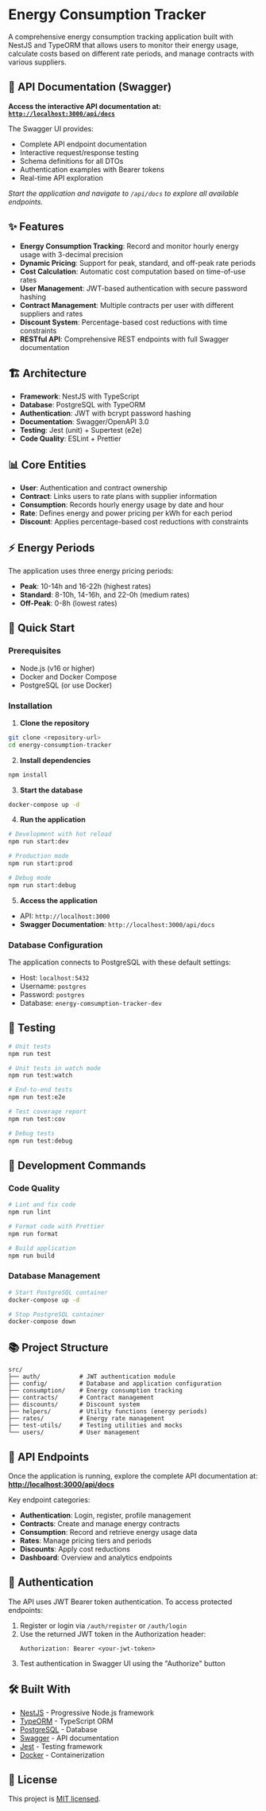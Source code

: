 # Energy Consumption Tracker

A comprehensive energy consumption tracking application built with NestJS and TypeORM that allows users to monitor their energy usage, calculate costs based on different rate periods, and manage contracts with various suppliers.

## 🚀 API Documentation (Swagger)

**Access the interactive API documentation at: [`http://localhost:3000/api/docs`](http://localhost:3000/api/docs)**

The Swagger UI provides:

- Complete API endpoint documentation
- Interactive request/response testing
- Schema definitions for all DTOs
- Authentication examples with Bearer tokens
- Real-time API exploration

_Start the application and navigate to `/api/docs` to explore all available endpoints._

## ✨ Features

- **Energy Consumption Tracking**: Record and monitor hourly energy usage with 3-decimal precision
- **Dynamic Pricing**: Support for peak, standard, and off-peak rate periods
- **Cost Calculation**: Automatic cost computation based on time-of-use rates
- **User Management**: JWT-based authentication with secure password hashing
- **Contract Management**: Multiple contracts per user with different suppliers and rates
- **Discount System**: Percentage-based cost reductions with time constraints
- **RESTful API**: Comprehensive REST endpoints with full Swagger documentation

## 🏗️ Architecture

- **Framework**: NestJS with TypeScript
- **Database**: PostgreSQL with TypeORM
- **Authentication**: JWT with bcrypt password hashing
- **Documentation**: Swagger/OpenAPI 3.0
- **Testing**: Jest (unit) + Supertest (e2e)
- **Code Quality**: ESLint + Prettier

## 📊 Core Entities

- **User**: Authentication and contract ownership
- **Contract**: Links users to rate plans with supplier information
- **Consumption**: Records hourly energy usage by date and hour
- **Rate**: Defines energy and power pricing per kWh for each period
- **Discount**: Applies percentage-based cost reductions with constraints

## ⚡ Energy Periods

The application uses three energy pricing periods:

- **Peak**: 10-14h and 16-22h (highest rates)
- **Standard**: 8-10h, 14-16h, and 22-0h (medium rates)
- **Off-Peak**: 0-8h (lowest rates)

## 🚀 Quick Start

### Prerequisites

- Node.js (v16 or higher)
- Docker and Docker Compose
- PostgreSQL (or use Docker)

### Installation

1. **Clone the repository**

```bash
git clone <repository-url>
cd energy-consumption-tracker
```

2. **Install dependencies**

```bash
npm install
```

3. **Start the database**

```bash
docker-compose up -d
```

4. **Run the application**

```bash
# Development with hot reload
npm run start:dev

# Production mode
npm run start:prod

# Debug mode
npm run start:debug
```

5. **Access the application**

- API: `http://localhost:3000`
- **Swagger Documentation**: `http://localhost:3000/api/docs`

### Database Configuration

The application connects to PostgreSQL with these default settings:

- Host: `localhost:5432`
- Username: `postgres`
- Password: `postgres`
- Database: `energy-comsumption-tracker-dev`

## 🧪 Testing

```bash
# Unit tests
npm run test

# Unit tests in watch mode
npm run test:watch

# End-to-end tests
npm run test:e2e

# Test coverage report
npm run test:cov

# Debug tests
npm run test:debug
```

## 🔧 Development Commands

### Code Quality

```bash
# Lint and fix code
npm run lint

# Format code with Prettier
npm run format

# Build application
npm run build
```

### Database Management

```bash
# Start PostgreSQL container
docker-compose up -d

# Stop PostgreSQL container
docker-compose down
```

## 📚 Project Structure

```
src/
├── auth/           # JWT authentication module
├── config/         # Database and application configuration
├── consumption/    # Energy consumption tracking
├── contracts/      # Contract management
├── discounts/      # Discount system
├── helpers/        # Utility functions (energy periods)
├── rates/          # Energy rate management
├── test-utils/     # Testing utilities and mocks
└── users/          # User management
```

## 🔗 API Endpoints

Once the application is running, explore the complete API documentation at:
**[http://localhost:3000/api/docs](http://localhost:3000/api/docs)**

Key endpoint categories:

- **Authentication**: Login, register, profile management
- **Contracts**: Create and manage energy contracts
- **Consumption**: Record and retrieve energy usage data
- **Rates**: Manage pricing tiers and periods
- **Discounts**: Apply cost reductions
- **Dashboard**: Overview and analytics endpoints

## 🔐 Authentication

The API uses JWT Bearer token authentication. To access protected endpoints:

1. Register or login via `/auth/register` or `/auth/login`
2. Use the returned JWT token in the Authorization header:
   ```
   Authorization: Bearer <your-jwt-token>
   ```
3. Test authentication in Swagger UI using the "Authorize" button

## 🛠️ Built With

- [NestJS](https://nestjs.com/) - Progressive Node.js framework
- [TypeORM](https://typeorm.io/) - TypeScript ORM
- [PostgreSQL](https://postgresql.org/) - Database
- [Swagger](https://swagger.io/) - API documentation
- [Jest](https://jestjs.io/) - Testing framework
- [Docker](https://docker.com/) - Containerization

## 📄 License

This project is [MIT licensed](LICENSE).
